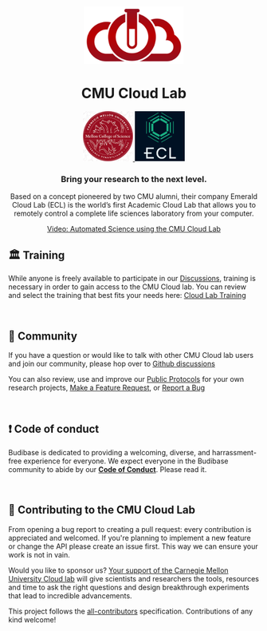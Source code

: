 <p align="center">
  <a href="https://cloudlab.cmu.edu">
<img alt="CMU Cloud Lab" src="/profile/images/logo_CL.png?raw=true" width=200px />


    
  </a>
  <h1 align="center">
  CMU Cloud Lab
    </h1>
</p>
<p align="center">
  <a href="https://www.cmu.edu/mcs">
    <img alt="CMU Mellon College of Science" src="/profile/images/logo_mcs_square.jpeg" width=100px />
  </a>
  
  <a href="https://www.emeraldcloudlab.com">
    <img alt="Emerald Cloud Lab" src="/profile/images/logo_ecl_square.jpeg"  width=100px/>
  </a>
</p>


<h3 align="center">
  Bring your research to the next level.
</h3>
<p align="center">
  Based on a concept pioneered by two CMU alumni, their company Emerald Cloud Lab (ECL) is the world’s first Academic Cloud Lab that allows you to remotely control a complete life sciences laboratory from your computer.
  
</p>
<p align="center"><a href="https://youtu.be/uJIiOc2-iiw" target="_blank">Video: Automated Science using the CMU Cloud Lab</a>
  <p>



    

## 🏛 Training

While anyone is freely available to participate in our [Discussions](https://github.com/orgs/cloudlab-cmu/discussions), training is necessary in order to gain access to the CMU Cloud lab. You can review and select the training that best fits your needs here: <a href="https://cloudlab.cmu.edu/training/" target="_blank">Cloud Lab Training</a>

<br />

## 💬 Community

If you have a question or would like to talk with other CMU Cloud lab users and join our community, please hop over to [Github discussions](https://github.com/orgs/cloudlab-cmu/discussions)

You can also review, use and improve our [Public Protocols](https://github.com/cloudlab-cmu/Public-Protocols) for your own research projects, [Make a Feature Request](https://github.com/orgs/cloudlab-cmu/discussions/categories/feature-requests), or [Report a Bug](https://github.com/cloudlab-cmu/Public-Protocols/issues)

<br />


## ❗ Code of conduct

Budibase is dedicated to providing a welcoming, diverse, and harrassment-free experience for everyone. We expect everyone in the Budibase community to abide by our [**Code of Conduct**](docs/CODE_OF_CONDUCT.md). Please read it.

<br />


## 🙌 Contributing to the CMU Cloud Lab

From opening a bug report to creating a pull request: every contribution is appreciated and welcomed. If you're planning to implement a new feature or change the API please create an issue first. This way we can ensure your work is not in vain.

Would you like to sponsor us? [Your support of the Carnegie Mellon University Cloud lab](https://www.cmu.edu/future-of-science/cloud-lab/index.html) will give scientists and researchers the tools, resources and time to ask the right questions and design breakthrough experiments that lead to incredible advancements.

<!-- markdownlint-restore -->
<!-- prettier-ignore-end -->

<!-- ALL-CONTRIBUTORS-LIST:END -->

This project follows the [all-contributors](https://github.com/all-contributors/all-contributors) specification. Contributions of any kind welcome!
